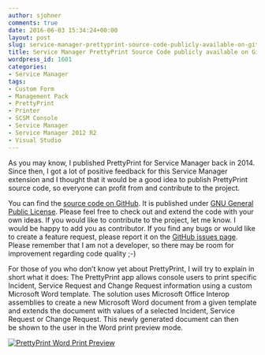 ```yaml
---
author: sjohner
comments: true
date: 2016-06-03 15:34:24+00:00
layout: post
slug: service-manager-prettyprint-source-code-publicly-available-on-github
title: Service Manager PrettyPrint Source Code publicly available on GitHub
wordpress_id: 1601
categories:
- Service Manager
tags:
- Custom Form
- Management Pack
- PrettyPrint
- Printer
- SCSM Console
- Service Manager
- Service Manager 2012 R2
- Visual Studio
---
```


As you may know, I published PrettyPrint for Service Manager back in 2014. Since then, I got a lot of positive feedback for this Service Manager extension and I thought that it would be a good idea to publish PrettyPrint source code, so everyone can profit from and contribute to the project.

You can find the [source code on GitHub](https://github.com/sjohner/SCSM-PrettyPrint/). It is published under [GNU General Public License](http://choosealicense.com/licenses/gpl-3.0/). Please feel free to check out and extend the code with your own ideas. If you would like to contribute to the project, let me know. I would be happy to add you as contributor. If you find any bugs or would like to create a feature request, please report it on the [GitHub issues page](https://github.com/sjohner/SCSM-PrettyPrint/issues). Please remember that I am not a developer, so there may be room for improvement regarding code quality ;-)

For those of you who don’t know yet about PrettyPrint, I will try to explain in short what it does: The PrettyPrint app allows console users to print specific Incident, Service Request and Change Request information using a custom Microsoft Word template. The solution uses Microsoft Office Interop assemblies to create a new Microsoft Word document from a given template and extends the document with values of a selected Incident, Service Request or Change Request. This newly generated document can then be shown to the user in the Word print preview mode.

[![PrettyPrint Word Print Preview](/images/prettyprintwordpreview.png)](/images/prettyprintwordpreview.png)
